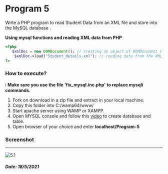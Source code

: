 # Program 5

Write a PHP program to read Student Data from an XML file and store into the MySQL database .

**Using mysql functions and reading XML data from PHP**

```php
<?php 
   $xmlDoc = new DOMDocument(); // creating an object of DOMDocument class
	$xmlDoc->load("Student_details.xml"); // reading data from the XML file
?>
```

### How to execute?

:information_source: **Make sure you use the file 'fix_mysql.inc.php' to replace mysqli commands.**

1. Fork on download in a zip file and extract in your local machine.
2. Copy this folder into C:/wamp64/www/
3. Start apache server using WAMP or XAMPP.
4. Open MYSQL console and follow this [video](images/create_database.mp4) to create database and table.
5. Open browser of your choice and enter **localhost/Program-5**

### Screenshot

------

![5.1](images/5.1.gif)

##### Date: 18/5/2021

